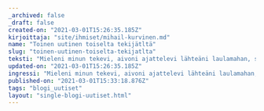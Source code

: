 ```yaml
---
_archived: false
_draft: false
created-on: "2021-03-01T15:26:35.185Z"
kirjoittaja: "site/ihmiset/mihail-kurvinen.md"
name: "Toinen uutinen toiselta tekijätltä"
slug: "toinen-uutinen-toiselta-tekijatlta"
teksti: "Mieleni minun tekevi, aivoni ajattelevi lähteäni laulamahan, saa'ani sanelemahan, sukuvirttä suoltamahan, lajivirttä laulamahan. Sanat suussani sulavat, puhe'et putoelevat, kielelleni kerkiävät, hampahilleni hajoovat. Veli kulta, veikkoseni, kaunis kasvinkumppalini! Lähe nyt kanssa laulamahan, saa kera sanelemahan yhtehen yhyttyämme, kahta'alta käytyämme! Harvoin yhtehen yhymme, saamme toinen toisihimme näillä raukoilla rajoilla, poloisilla Pohjan mailla. Lyökämme käsi kätehen, sormet sormien lomahan, lauloaksemme hyviä, parahia pannaksemme, kuulla noien kultaisien, tietä mielitehtoisien, nuorisossa nousevassa, kansassa kasuavassa: noita saamia sanoja, virsiä virittämiä vyöltä vanhan Väinämöisen, alta ahjon Ilmarisen, päästä kalvan Kaukomielen, Joukahaisen jousen tiestä, Pohjan peltojen periltä, Kalevalan kankahilta. Niit' ennen isoni lauloi kirvesvartta vuollessansa; niitä äitini opetti väätessänsä värttinätä, minun lasna lattialla eessä polven pyöriessä, maitopartana pahaisna, piimäsuuna pikkaraisna. Sampo ei puuttunut sanoja eikä Louhi luottehia: vanheni sanoihin sampo, katoi Louhi luottehisin, virsihin Vipunen kuoli, Lemminkäinen leikkilöihin. Viel' on muitaki sanoja, ongelmoita oppimia: tieohesta tempomia, kanervoista katkomia, risukoista riipomia, vesoista vetelemiä, päästä heinän hieromia, raitiolta ratkomia, paimenessa käyessäni, lasna karjanlaitumilla, metisillä mättähillä, kultaisilla kunnahilla, mustan Muurikin jälessä, Kimmon kirjavan keralla. Vilu mulle virttä virkkoi, sae saatteli runoja. Virttä toista tuulet toivat, meren aaltoset ajoivat. Linnut liitteli sanoja, puien latvat lausehia."
updated-on: "2021-03-01T15:26:35.185Z"
ingressi: "Mieleni minun tekevi, aivoni ajattelevi lähteäni laulamahan, saa'ani sanelemahan, sukuvirttä suoltamahan, lajivirttä laulamahan. Sanat suussani sulavat, puhe'et putoelevat, kielelleni kerkiävät, hampahilleni hajoovat. Veli kulta, veikkoseni, kaunis kasvinkumppalini! Lähe nyt kanssa laulamahan, saa kera sanelemahan yhtehen yhyttyämme, kahta'alta käytyämme! "
published-on: "2021-03-01T15:33:18.876Z"
tags: "blogi_uutiset"
layout: "single-blogi-uutiset.html"
---
```



